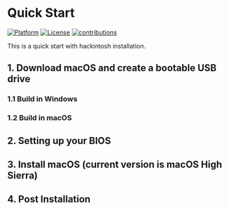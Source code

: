 # Quick Start
[![Platform](https://img.shields.io/badge/Platform-Markdown-bule.svg)](https://shields.io/)
[![License](https://img.shields.io/badge/license-CC%204.0-blue.svg)](https://creativecommons.org/licenses/by/4.0/)
[![contributions](https://img.shields.io/badge/contributions-welcome-green.svg)](https://github.com/huangyz0918/Hackintosh-Installer-University/)

This is a quick start with hackintosh installation.

## 1. Download macOS and create a bootable USB drive
### 1.1 Build in Windows


### 1.2 Build in macOS

## 2. Setting up your BIOS
## 3. Install macOS (current version is macOS High Sierra)
## 4. Post Installation
